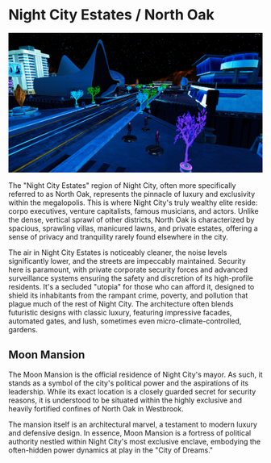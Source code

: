 # Night City Estates / North Oak

![Estates photo](https://raw.githubusercontent.com/zer0db/cnc-lore/refs/heads/main/neighborhoods/images/estates.png)

The "Night City Estates" region of Night City, often more specifically referred to as North Oak, represents the pinnacle of luxury and exclusivity within the megalopolis. This is where Night City's truly wealthy elite reside: corpo executives, venture capitalists, famous musicians, and actors. Unlike the dense, vertical sprawl of other districts, North Oak is characterized by spacious, sprawling villas, manicured lawns, and private estates, offering a sense of privacy and tranquility rarely found elsewhere in the city.

The air in Night City Estates is noticeably cleaner, the noise levels significantly lower, and the streets are impeccably maintained. Security here is paramount, with private corporate security forces and advanced surveillance systems ensuring the safety and discretion of its high-profile residents. It's a secluded "utopia" for those who can afford it, designed to shield its inhabitants from the rampant crime, poverty, and pollution that plague much of the rest of Night City. The architecture often blends futuristic designs with classic luxury, featuring impressive facades, automated gates, and lush, sometimes even micro-climate-controlled, gardens.

## Moon Mansion

The Moon Mansion is the official residence of Night City's mayor. As such, it stands as a symbol of the city's political power and the aspirations of its leadership. While its exact location is a closely guarded secret for security reasons, it is understood to be situated within the highly exclusive and heavily fortified confines of North Oak in Westbrook.

The mansion itself is an architectural marvel, a testament to modern luxury and defensive design. In essence, Moon Mansion is a fortress of political authority nestled within Night City's most exclusive enclave, embodying the often-hidden power dynamics at play in the "City of Dreams."
